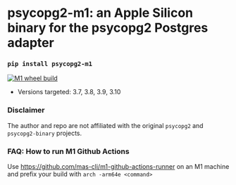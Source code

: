 psycopg2-m1: an Apple Silicon binary for the psycopg2 Postgres adapter
=============================================

### `pip install psycopg2-m1`

[![M1 wheel build](https://github.com/fikisipi/psycopg2-m1/actions/workflows/packages.yml/badge.svg)](https://github.com/fikisipi/psycopg2-m1/actions/workflows/packages.yml)

* Versions targeted: 3.7, 3.8, 3.9, 3.10

### Disclaimer

The author and repo are not affiliated with the original `psycopg2` and `psycopg2-binary` projects. 

### FAQ: How to run M1 Github Actions

Use https://github.com/mas-cli/m1-github-actions-runner on an M1 machine and prefix your build with `arch -arm64e <command>`
